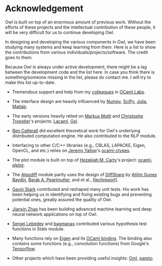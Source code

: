 # Acknowledgement

Owl is built on top of an enormous amount of previous work. Without the efforts of these projects and the intellectual contribution of these people, it will be very difficult for us to continue developing Owl.

In designing and developing the various components in Owl, we have been studying many systems and keep learning from them. Here is a list to show the contributions from various individuals/projects/software. The credit goes to them.

Because Owl is always under active development, there might be a lag between the development code and the list here. In case you think there is something/someone missing in the list, please do contact me. I will try to make this list up-to-date.

- Tremendous support and help from my [colleagues](http://ocamllabs.io/people/) in [OCaml Labs](http://ocamllabs.io/).

- The interface design are heavily influenced by [Numpy](http://www.numpy.org/), [SciPy](https://www.scipy.org/), [Julia](https://julialang.org/), [Matlab](https://www.mathworks.com/products/matlab.html).

- The early versions heavily relied on [Markus Mottl](http://www.ocaml.info/) and [Christophe Troestler](https://github.com/Chris00)'s projects: [Lacaml](https://github.com/mmottl/lacaml), [Gsl](https://github.com/mmottl/gsl-ocaml).

- [Ben Catterall](https://www.linkedin.com/in/ben-catterall-38643287/?ppe=1) did excellent theoretical work for Owl's underlying distributed computation engine. He also contributed to the NLP module.

- Interfacing to other C/C++ libraries (e.g., CBLAS, LAPACKE, Eigen, OpenCL, and etc.) relies on [Jeremy Yallop](https://www.cl.cam.ac.uk/~jdy22/)'s [ocaml-ctypes](https://github.com/ocamllabs/ocaml-ctypes).

- The plot module is built on top of [Hezekiah M. Carty](https://github.com/hcarty)'s project: [ocaml-plplot](https://github.com/hcarty/ocaml-plplot).

- The [Algodiff](https://github.com/ryanrhymes/owl/blob/master/src/owl/owl_algodiff.ml) module partly uses the design of [DiffSharp](http://diffsharp.github.io/DiffSharp/) by [Atilim Gunes Baydin](http://www.cs.nuim.ie/~gunes/), [Barak A. Pearlmutter](http://www.bcl.hamilton.ie/~barak/), and et al., [[techreport]](https://arxiv.org/abs/1502.05767).

- [Gavin Stark](https://github.com/atthecodeface) contributed and reshaped many unit tests. His work has been helping us in identifying and fixing existing bugs and preventing potential ones, greatly assured the quality of Owl.

- [Jianxin Zhao](https://github.com/jzstark/) has been building advanced machine learning and deep neural network applications on top of Owl.

- [Sergei Lebedev](https://github.com/superbobry) and [bagmanas](https://github.com/bagmanas) contributed various hypothesis test functions in Stats module.

- Many functions rely on [Eigen](http://eigen.tuxfamily.org/index.php?title=Main_Page) and its [OCaml binding](https://github.com/ryanrhymes/eigen). The binding also contains some functions (e.g., convolution functions) from Google's [Tensorflow](https://www.tensorflow.org/).

- Other projects which have been providing useful insights: [Oml](https://github.com/hammerlab/oml), [pareto](https://github.com/superbobry/pareto).
